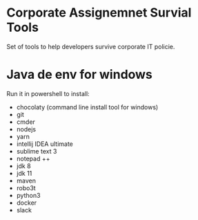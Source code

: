 # Corporate Assignemnet Survial Tools
Set of tools to help developers survive corporate IT policie.

# Java de env for windows
Run it in powershell to install:
- chocolaty (command line install tool for windows)
- git
- cmder
- nodejs
- yarn
- intellij IDEA ultimate
- sublime text 3
- notepad ++
- jdk 8
- jdk 11
- maven
- robo3t
- python3
- docker
- slack

